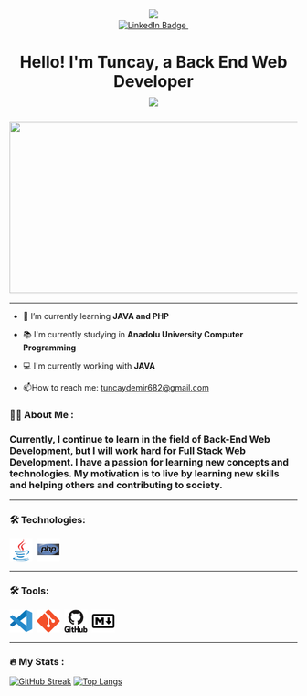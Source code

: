 <div id="header" align="center">
  <img src="https://media.giphy.com/media/RbDKaczqWovIugyJmW/giphy.gif" width="100"/>
</div>

<div id= "badges" align="center">
  <a href="https://www.linkedin.com/in/tuncaydemr/">
    <img src="https://img.shields.io/badge/LinkedIn-blue?style=plastic&logo=linkedin&logoColor=white" alt="LinkedIn Badge"/>
    </a>
  <img src="https://komarev.com/ghpvc/?username=Fogo9&style=plastic&color=blue" alt=""/>
  <h1>
    <div>
    Hello! I'm Tuncay, a Back End Web Developer
    </div>
  <img src="https://media.giphy.com/media/hvRJCLFzcasrR4ia7z/giphy.gif" width="40px"/>
</h1>
</div>

<div align="center">
  <img src="https://media.giphy.com/media/dWesBcTLavkZuG35MI/giphy.gif" width="600" height="300"/>
</div>

---

- :seedling: I’m currently learning **JAVA and PHP**

- :books: I'm currently studying in **Anadolu University Computer Programming**

- :computer: I'm currently working with **JAVA**

- :mailbox:How to reach me: tuncaydemir682@gmail.com


### :man_technologist: About Me : 
### Currently, I continue to learn in the field of Back-End Web Development, but I will work hard for Full Stack Web Development. I have a passion for learning new concepts and technologies. My motivation is to live by learning new skills and helping others and contributing to society.

---

### :hammer_and_wrench: Technologies:
<div>
  <img src="https://github.com/devicons/devicon/blob/master/icons/java/java-original.svg" title="Java" alt="Java" width="40" height="40"/>&nbsp;
  <img src="https://github.com/devicons/devicon/blob/master/icons/php/php-original.svg" title="PHP" alt="PHP" width="40" height="40"/>&nbsp;
</div>

---

### :hammer_and_wrench: Tools:
<div>
  <img src="https://github.com/devicons/devicon/blob/master/icons/vscode/vscode-original.svg" title="Visual Studio Code" alt="Visual Studio Code" width="40" height="40"/>&nbsp;
  <img src="https://github.com/devicons/devicon/blob/master/icons/git/git-original.svg" title="Git" alt="Git" width="40" height="40"/>&nbsp;
  <img src="https://github.com/devicons/devicon/blob/master/icons/github/github-original-wordmark.svg" title="Github" alt="Github" width="40" height="40"/>&nbsp;
  <img src="https://github.com/devicons/devicon/blob/master/icons/markdown/markdown-original.svg" title="Markdown" alt="Markdown" width="40" height="40"/>&nbsp;
</div>

---

### :fire: My Stats :

[![GitHub Streak](http://github-readme-streak-stats.herokuapp.com?user=Fogo9&theme=dark&date_format=M%20j%5B%2C%20Y%5D)](https://git.io/streak-stats)
[![Top Langs](https://github-readme-stats.vercel.app/api/top-langs/?username=Fogo9&layout=compact&theme=vision-friendly-dark)](https://github.com/anuraghazra/github-readme-stats)      
